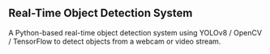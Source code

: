 ## Real-Time Object Detection System
A Python-based real-time object detection system using YOLOv8 / OpenCV / TensorFlow to detect objects from a webcam or video stream.
